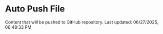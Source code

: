 # Auto Push File

Content that will be pushed to GitHub repository.
Last updated: 06/27/2025, 06:48:33 PM